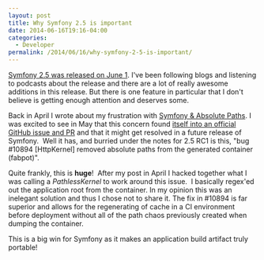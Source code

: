 ```yaml
---
layout: post
title: Why Symfony 2.5 is important
date: 2014-06-16T19:16-04:00
categories:
  - Developer
permalink: /2014/06/16/why-symfony-2-5-is-important/
---
```

[Symfony 2.5 was released on June 1](http://symfony.com/blog/symfony-2-5-0-released). I've been following blogs and listening to podcasts about the release and there are a lot of really awesome additions in this release. But there is one feature in particular that I don't believe is getting enough attention and deserves some.

Back in April I wrote about my frustration with [Symfony & Absolute Paths](/2014/04/13/symfony-and-absolute-paths/). I was excited to see in May that this concern found [itself into an official GitHub issue and PR](https://github.com/symfony/symfony/pull/10894) and that it might get resolved in a future release of Symfony.  Well it has, and burried under the notes for 2.5 RC1 is this, "bug #10894 \[HttpKernel\] removed absolute paths from the generated container (fabpot)".

Quite frankly, this is **huge**!  After my post in April I hacked together what I was calling a _PathlessKernel_ to work around this issue.  I basically regex'ed out the application root from the container. In my opinion this was an inelegant solution and thus I chose not to share it. The fix in #10894 is far superior and allows for the regenerating of cache in a CI environment before deployment without all of the path chaos previously created when dumping the container.

This is a big win for Symfony as it makes an application build artifact truly portable!
